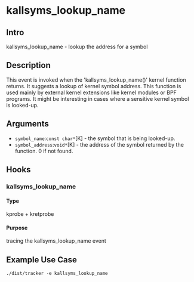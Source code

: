 # kallsyms_lookup_name

## Intro
kallsyms_lookup_name - lookup the address for a symbol

## Description
This event is invoked when the 'kallsyms_lookup_name()' kernel function returns. 
It suggests a lookup of kernel symbol address.
This function is used mainly by external kernel extensions like kernel modules or BPF programs.
It might be interesting in cases where a sensitive kernel symbol is looked-up.

## Arguments
* `symbol_name`:`const char*`[K] - the symbol that is being looked-up.
* `symbol_address`:`void*`[K] - the address of the symbol returned by the function. 0 if not found.

## Hooks
### kallsyms_lookup_name
#### Type
kprobe + kretprobe
#### Purpose
tracing the kallsyms_lookup_name event

## Example Use Case

```console
./dist/tracker -e kallsyms_lookup_name
```
